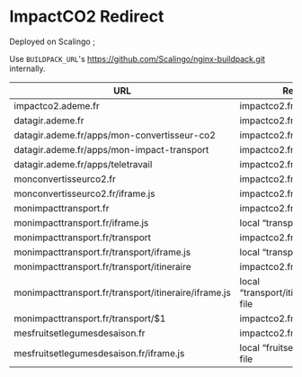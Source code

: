 # ImpactCO2 Redirect

Deployed on Scalingo ;

Use `BUILDPACK_URL`'s https://github.com/Scalingo/nginx-buildpack.git internally.

| URL | Redirection |
| --- | --- |
| impactco2.ademe.fr | impactco2.fr |
| datagir.ademe.fr | impactco2.fr |
| datagir.ademe.fr/apps/mon-convertisseur-co2 | impactco2.fr/comparateur |
| datagir.ademe.fr/apps/mon-impact-transport | impactco2.fr/transport |
| datagir.ademe.fr/apps/teletravail | impactco2.fr/transport |
| monconvertisseurco2.fr | impactco2.fr/comparateur |
| monconvertisseurco2.fr/iframe.js | impactco2.fr/iframe.fr |
| monimpacttransport.fr | impactco2.fr/transport |
| monimpacttransport.fr/iframe.js | local “transport/iframe.js” file |
| monimpacttransport.fr/transport | impactco2.fr/transport |
| monimpacttransport.fr/transport/iframe.js | local “transport/iframe.js” file |
| monimpacttransport.fr/transport/itineraire | impactco2.fr/transport/itineraire |
| monimpacttransport.fr/transport/itineraire/iframe.js | local “transport/itineraire/iframe.js” file |
| monimpacttransport.fr/transport/$1 | impactco2.fr/transport/$1 |
| mesfruitsetlegumesdesaison.fr | impactco2.fr/fruitsetlegumes |
| mesfruitsetlegumesdesaison.fr/iframe.js | local “fruitsetlegumes/iframe.js” file |
